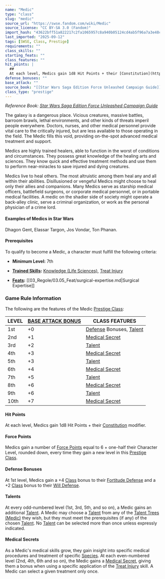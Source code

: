 ```yaml
---
name: "Medic"
type: "class"
slug: "medic"
source_url: "https://swse.fandom.com/wiki/Medic"
source_license: "CC BY-SA 3.0 (Fandom)"
import_hash: "43622bff51a822217c2fa1065957c8a940b05124cd4ab5f96a7a3e48c6329df5"
last_imported: "2025-09-12"
tags: [SWSE, Class, Prestige]
requirements: ""
class_skills: ""
starting_feats: ""
class_features: ""
hit_points: |
  ## 
  At each level, Medics gain 1d8 Hit Points + their [Constitution](https://swse.fandom.com/wiki/Constitution) modifier.
defense_bonuses: ""
base_attack: ""
source_book: "[[Star Wars Saga Edition Force Unleashed Campaign Guide]]''"
class_type: "prestige"
---
```

*Reference Book: [Star Wars Saga Edition Force Unleashed Campaign Guide](https://swse.fandom.com/wiki/Star_Wars_Saga_Edition_Force_Unleashed_Campaign_Guide)*

The galaxy is a dangerous place. Vicious creatures, massive battles, barroom brawls, lethal environments, and other kinds of threats imperil people everywhere. Doctors, nurses, and other medical personnel provide vital care to the critically injured, but are less available to those operating in the field. The Medic fills this void, providing on-the-spot advanced medical treatment and support.

Medics are highly trained healers, able to function in the worst of conditions and circumstances. They possess great knowledge of the healing arts and sciences. They know quick and effective treatment methods and use them to perform near-miracles to save injured and dying creatures.

Medics live to heal others. The most altruistic among them heal any and all within their abilities. Disillusioned or vengeful Medics might choose to heal only their allies and companions. Many Medics serve as starship medical officers, battlefield surgeons, or corporate medical personnel, or in portable medical facilities. A medic on the shadier side of society might operate a back-alley clinic, serve a criminal organization, or work as the personal physician of a crime lord. 
#### **Examples of Medics in Star Wars**
Dhagon Gent, Elassar Targon, Jos Vondar, Ton Phanan.

#### **Prerequisites**

To qualify to become a Medic, a character must fulfill the following criteria:
- **Minimum Level:** 7th

- **[Trained Skills](https://swse.fandom.com/wiki/Trained_Skills):** [Knowledge (Life Sciences)](https://swse.fandom.com/wiki/Knowledge_(Life_Sciences)), [Treat Injury](https://swse.fandom.com/wiki/Treat_Injury)

- **[Feats](https://swse.fandom.com/wiki/Feats):** [[03_Regole/03.05_Feat/surgical-expertise.md|Surgical Expertise]]

### Game Rule Information
The following are the features of the Medic [Prestige Class](https://swse.fandom.com/wiki/Prestige_Class):

| LEVEL | [BASE ATTACK BONUS](https://swse.fandom.com/wiki/BASE_ATTACK_BONUS) | CLASS FEATURES |
| --- | --- | --- |
| 1st | <nowiki>+0</nowiki> | [Defense](https://swse.fandom.com/wiki/Defense) Bonuses, [Talent](https://swse.fandom.com/wiki/Talent_Trees_(Medic)) |
| 2nd | <nowiki>+1</nowiki> | [Medical Secret](https://swse.fandom.com/wiki/Medical_Secret) |
| 3rd | <nowiki>+2</nowiki> | [Talent](https://swse.fandom.com/wiki/Talent_Trees_(Medic)) |
| 4th | <nowiki>+3</nowiki> | [Medical Secret](https://swse.fandom.com/wiki/Medical_Secret) |
| 5th | <nowiki>+3</nowiki> | [Talent](https://swse.fandom.com/wiki/Talent_Trees_(Medic)) |
| 6th | <nowiki>+4</nowiki> | [Medical Secret](https://swse.fandom.com/wiki/Medical_Secret) |
| 7th | <nowiki>+5</nowiki> | [Talent](https://swse.fandom.com/wiki/Talent_Trees_(Medic)) |
| 8th | <nowiki>+6</nowiki> | [Medical Secret](https://swse.fandom.com/wiki/Medical_Secret) |
| 9th | <nowiki>+6</nowiki> | [Talent](https://swse.fandom.com/wiki/Talent_Trees_(Medic)) |
| 10th | <nowiki>+7</nowiki> | [Medical Secret](https://swse.fandom.com/wiki/Medical_Secret) |

#### **Hit Points**
At each level, Medics gain 1d8 Hit Points + their [Constitution](https://swse.fandom.com/wiki/Constitution) modifier.

#### **Force Points**

Medics gain a number of [Force Points](https://swse.fandom.com/wiki/Force_Points) equal to 6 + one-half their Character Level, rounded down, every time they gain a new level in this [Prestige Class](https://swse.fandom.com/wiki/Prestige_Class).  
#### **Defense Bonuses**
At 1st level, Medics gain a +4 [Class](https://swse.fandom.com/wiki/Class) bonus to their [Fortitude Defense](https://swse.fandom.com/wiki/Fortitude_Defense) and a +2 [Class](https://swse.fandom.com/wiki/Class) bonus to their [Will Defense](https://swse.fandom.com/wiki/Will_Defense).
#### **Talents**
At every odd-numbered level (1st, 3rd, 5th, and so on), a Medic gains an additional [Talent](https://swse.fandom.com/wiki/Talent). A Medic may choose a [Talent](https://swse.fandom.com/wiki/Talent) from any of the [Talent Trees (Medic)](https://swse.fandom.com/wiki/Talent_Trees_(Medic)) they wish, but they must meet the prerequisites (if any) of the chosen [Talent](https://swse.fandom.com/wiki/Talent). No [Talent](https://swse.fandom.com/wiki/Talent) can be selected more than once unless expressly indicated.
#### **Medical Secrets**
As a Medic's medical skills grow, they gain insight into specific medical procedures and treatment of specific [Species](https://swse.fandom.com/wiki/Species). At each even-numbered level (2nd, 4th, 6th and so on), the Medic gains a [Medical Secret](https://swse.fandom.com/wiki/Medical_Secret), giving them a bonus when using a specific application of the [Treat Injury](https://swse.fandom.com/wiki/Treat_Injury) skill. A Medic can select a given treatment only once.